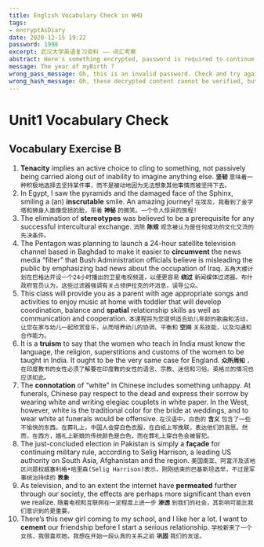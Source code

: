 ```yaml
---
title: English Vocabulary Check in WHU
tags:
- encryptAsDiary
date: 2020-12-15 19:22
password: 1998
excerpt: 武汉大学英语复习资料 —— 词汇考察
abstract: Here's something encrypted, password is required to continue reading.
message: The year of myBirth ?
wrong_pass_message: Oh, this is an invalid password. Check and try again, please.
wrong_hash_message: Oh, these decrypted content cannot be verified, but you can still have a look.
---
```


# Unit1 Vocabulary Check

## Vocabulary Exercise B

1. **Tenacity** implies an active choice to cling to something, not passively being carried along out of inability to imagine anything else.
**`坚韧`** `意味着一种积极地选择去坚持某件事，而不是被动地因为无法想象其他事情而被坚持下去。`
2. In Egypt, I saw the pyramids and the damaged face of the Sphinx, smiling a (an) **inscrutable** smile. An amazing journey!
`在埃及，我看到了金字塔和狮身人面像受损的脸，带着` **`神秘`** `的微笑。一个令人惊异的旅程!`
3. The elimination of **stereotypes** was believed to be a prerequisite for any successful intercultural exchange.
`消除` **`陈规`** `观念被认为是任何成功的文化交流的先决条件。`
4. The Pentagon was planning to launch a 24-hour satellite television channel based in Baghdad to make it easier to **circumvent** the news media “filter” that Bush Administration officials believe is misleading the public by emphasizing bad news about the occupation of Iraq.
`五角大楼计划在巴格达开设一个24小时播出的卫星电视频道，以便更容易` **`绕过`** `新闻媒体过滤器。布什政府官员认为，这些过滤器强调有关占领伊拉克的坏消息，误导公众。`
5. This class will provide you as a parent with age appropriate songs and activities to enjoy music at home with toddler that will develop coordination, balance and **spatial** relationship skills as well as communication and cooperation.
`本课程将为您提供适合幼儿年龄的歌曲和活动，让您在家与幼儿一起欣赏音乐，从而培养幼儿的协调、平衡和` **`空间`** `关系技能，以及沟通和合作能力。`
6. It is a **truism** to say that the women who teach in India must know the language, the religion, superstitions and customs of the women to be taught in India. It ought to be the very same case for England.
**`众所周知`** `，在印度教书的女性必须了解要在印度教的女性的语言、宗教、迷信和习俗。英格兰的情况也应该如此。`
7. The **connotation** of “white” in Chinese includes something unhappy. At funerals, Chinese pay respect to the dead and express their sorrow by wearing white and writing elegiac couplets in white paper. In the West, however, white is the traditional color for the bride at weddings, and to wear white at funerals would be offensive.
`在汉语中，白色的` **`含义`** `包含了一些不愉快的东西。在葬礼上，中国人会穿白色衣服，在白纸上写挽联，表达他们的哀思。然而，在西方，婚礼上新娘的传统颜色是白色，而在葬礼上穿白色会被冒犯。`
8. The just-concluded election in Pakistan is simply a **façade** for continuing military rule, according to Selig Harrison, a leading US authority on South Asia, Afghanistan and the region.
`美国南亚、阿富汗及该地区问题权威塞利格•哈里森(Selig Harrison)表示，刚刚结束的巴基斯坦选举，不过是军事统治持续的` **`表象`**
9. As television, and to an extent the internet have **permeated** further through our society, the effects are perhaps more significant than even we realize.
`随着电视和互联网在一定程度上进一步` **`渗透`** `到我们的社会，其影响可能比我们意识到的更重要。`
10. There’s this new girl coming to my school, and I like her a lot. I want to **cement** our friendship before I start a serious relationship.
`学校新来了一个女孩，我很喜欢她。我想在开始一段认真的关系之前` **`巩固`** `我们的友谊。`


